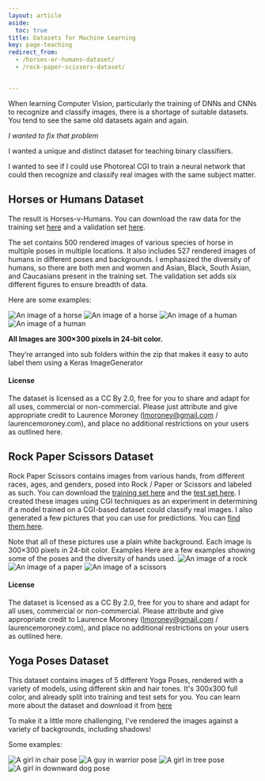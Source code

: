 ```yaml
---
layout: article
aside:
  toc: true
title: Datasets for Machine Learning
key: page-teaching
redirect_from: 
  - /horses-or-humans-dataset/
  - /rock-paper-scissors-dataset/


---
```


When learning Computer Vision, particularly the training of DNNs and CNNs to recognize and classify images, there is a shortage of suitable datasets. You tend to see the same old datasets again and again.

*I wanted to fix that problem*

I wanted a unique and distinct dataset for teaching binary classifiers.  

I wanted to see if I could use Photoreal CGI to train a neural network that could then recognize and classify real images with the same subject matter.

## Horses or Humans Dataset
The result is Horses-v-Humans. You can download the raw data for the training set [here](https://storage.googleapis.com/laurencemoroney-blog.appspot.com/horse-or-human.zip) and a validation set [here](https://storage.googleapis.com/laurencemoroney-blog.appspot.com/validation-horse-or-human.zip).

The set contains 500 rendered images of various species of horse in multiple poses in multiple locations. It also includes 527 rendered images of humans in different poses and backgrounds. I emphasized the diversity of humans, so there are both men and women and Asian, Black, South Asian, and Caucasians present in the training set. The validation set adds six different figures to ensure breadth of data.

Here are some examples:  

![An image of a horse](/assets/horse03-3.png)
![An image of a horse](/assets/horse08-5.png)
![An image of a human](/assets/human01-16.png)
![An image of a human](/assets/human05-09.png)

**All Images are 300×300 pixels in 24-bit color.**

They’re arranged into sub folders within the zip that makes it easy to auto label them using a Keras ImageGenerator

#### License
The dataset is licensed as a CC By 2.0, free for you to share and adapt for all uses, commercial or non-commercial. Please just attribute and give appropriate credit to Laurence Moroney (lmoroney@gmail.com / laurencemoroney.com), and place no additional restrictions on your users as outlined here.

## Rock Paper Scissors Dataset
Rock Paper Scissors contains images from various hands, from different races, ages, and genders, posed into Rock / Paper or Scissors and labeled as such. You can download the [training set here](https://storage.googleapis.com/laurencemoroney-blog.appspot.com/rps.zip) and the [test set here](https://storage.googleapis.com/laurencemoroney-blog.appspot.com/rps-test-set.zip). I created these images using CGI techniques as an experiment in determining if a model trained on a CGI-based dataset could classify real images. I also generated a few pictures that you can use for predictions. You can [find them here](https://storage.googleapis.com/laurencemoroney-blog.appspot.com/rps-validation.zip).

Note that all of these pictures use a plain white background.
Each image is 300×300 pixels in 24-bit color.
Examples
Here are a few examples showing some of the poses and the diversity of hands used.
![An image of a rock](/assets/rock06ck02-085.png)
![An image of a paper](/assets/scissors04-080.png)
![An image of a scissors](/assets/testpaper01-00.png)

#### License
The dataset is licensed as a CC By 2.0, free for you to share and adapt for all uses, commercial or non-commercial. Please attribute and give appropriate credit to Laurence Moroney (lmoroney@gmail.com / laurencemoroney.com), and place no additional restrictions on your users as outlined here.

## Yoga Poses Dataset
This dataset contains images of 5 different Yoga Poses, rendered with a variety of models, using different skin and hair tones. It's 300x300 full color, and already split into training and test sets for you. You can learn more about the dataset and download it from [here](https://laurencemoroney.com/2021/08/23/yogapose-dataset.html)

To make it a little more challenging, I've rendered the images against a variety of backgrounds, including shadows!

Some examples:

![A girl in chair pose](/assets/girl1_chair138.jpg)
![A guy in warrior pose](/assets/guy2_warrior111.jpg)
![A girl in tree pose](/assets/girl3_tree090.jpg) 
![A girl in downward dog pose](/assets/girl2_dog033.jpg)
